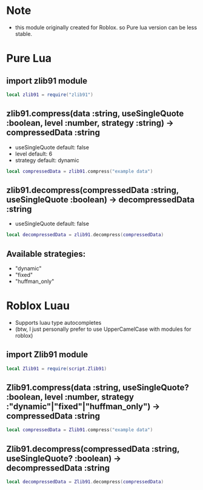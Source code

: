 # Note
- this module originally created for Roblox. so Pure lua version can be less stable.
# Pure Lua
## import zlib91 module
```lua
local zlib91 = require("zlib91")
```
## zlib91.compress(data :string, useSingleQuote :boolean, level :number, strategy :string) -> compressedData :string
- useSingleQuote default: false
- level default: 6
- strategy default: dynamic
```lua
local compressedData = zlib91.compress("example data")
```
## zlib91.decompress(compressedData :string, useSingleQuote :boolean) -> decompressedData :string
- useSingleQuote default: false
```lua
local decompressedData = zlib91.decompress(compressedData)
```
## Available strategies:
- "dynamic"
- "fixed"
- "huffman_only"
# Roblox Luau
- Supports luau type autocompletes
- (btw, I just personally prefer to use UpperCamelCase with modules for roblox)
## import Zlib91 module
```lua
local Zlib91 = require(script.Zlib91)
```
## Zlib91.compress(data :string, useSingleQuote? :boolean, level :number, strategy :"dynamic"|"fixed"|"huffman_only") -> compressedData :string
```lua
local compressedData = Zlib91.compress("example data")
```
## Zlib91.decompress(compressedData :string, useSingleQuote? :boolean) -> decompressedData :string
```lua
local decompressedData = Zlib91.decompress(compressedData)
```